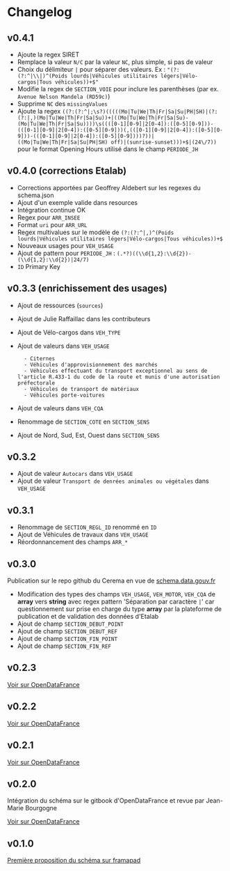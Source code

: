 <MenuSchema />

# Changelog

## v0.4.1
- Ajoute la regex SIRET
- Remplace la valeur `N/C` par la valeur `NC`, plus simple, si pas de valeur
- Choix du délimiteur `|` pour séparer des valeurs. Ex : `"(?:(?:^|\\|)^(Poids lourds|Véhicules utilitaires légers|Vélo-cargos|Tous véhicules))+$"`
- Modifie la regex de `SECTION_VOIE` pour inclure les parenthèses (par ex. `Avenue Nelson Mandela (RD59c)`)
- Supprime `NC` des `missingValues`
- Ajoute la regex `((?:(?:^|;\s?)(((((Mo|Tu|We|Th|Fr|Sa|Su|PH|SH)|(?:(?:|,)(Mo|Tu|We|Th|Fr|Sa|Su))+|((Mo|Tu|We|Th|Fr|Sa|Su)-(Mo|Tu|We|Th|Fr|Sa|Su))))\s((([0-1][0-9]|2[0-4]):([0-5][0-9]))-(([0-1][0-9]|2[0-4]):([0-5][0-9]))(,(([0-1][0-9]|2[0-4]):([0-5][0-9]))-(([0-1][0-9]|2[0-4]):([0-5][0-9])))?))|((Mo|Tu|We|Th|Fr|Sa|Su|PH|SH) off)|(sunrise-sunset)))+$|(24\/7))` pour le format Opening Hours utilisé dans le champ `PERIODE_JH`

## v0.4.0 (corrections Etalab)
- Corrections apportées par Geoffrey Aldebert sur les regexes du schema.json
- Ajout d'un exemple valide dans resources
- Intégration continue OK
- Regex pour `ARR_INSEE`
- Format `uri` pour `ARR_URL`
- Regex multivalues sur le modèle de `(?:(?:^|,)^(Poids lourds|Véhicules utilitaires légers|Vélo-cargos|Tous véhicules))+$`
- Nouveaux usages pour `VEH_USAGE`
- Ajout de pattern pour `PERIODE_JH` : `(.*?)((\\d{1,2}:\\d{2})-(\\d{1,2}:\\d{2})|24/7)`
- `ID` Primary Key

## v0.3.3 (enrichissement des usages)
- Ajout de ressources (`sources`)
- Ajout de Julie Raffaillac dans les contributeurs
- Ajout de Vélo-cargos dans `VEH_TYPE`
- Ajout de valeurs dans `VEH_USAGE`

		- Citernes                                                                                                   
		- Véhicules d'approvisionnement des marchés                                                                                               
		- Véhicules effectuant du transport exceptionnel au sens de l'article R.433-1 du code de la route et munis d'une autorisation préfectorale
		- Véhicules de transport de matériaux
		- Véhicules porte-voitures
- Ajout de valeurs dans `VEH_CQA`
- Renommage de `SECTION_COTE` en `SECTION_SENS`
- Ajout de Nord, Sud, Est, Ouest dans `SECTION_SENS`

## v0.3.2
- Ajout de valeur `Autocars` dans `VEH_USAGE`
- Ajout de valeur `Transport de denrées animales ou végétales` dans `VEH_USAGE`

## v0.3.1
- Renommage de `SECTION_REGL_ID` renommé en `ID`
- Ajout de Véhicules de travaux dans `VEH_USAGE`
- Réordonnancement des champs `ARR_*`

## v0.3.0

Publication sur le repo github du Cerema en vue de [schema.data.gouv.fr](http://schema.data.gouv.fr/)

- Modification des types des champs `VEH_USAGE`, `VEH_MOTOR`, `VEH_CQA` de **array** vers **string** avec regex pattern 'Séparation par caractère `|`' car questionnement sur prise en charge du type **array** par la plateforme de publication et de validation des données d'Etalab
- Ajout de champ `SECTION_DEBUT_POINT`
- Ajout de champ `SECTION_DEBUT_REF`
- Ajout de champ `SECTION_FIN_POINT`
- Ajout de champ `SECTION_FIN_REF`

## v0.2.3

[Voir sur OpenDataFrance](https://opendatafrance.gitbook.io/fablog/territoires/chantiers/partage-des-donnees/standardisation/arretes-de-circulation#changelog)

## v0.2.2

[Voir sur OpenDataFrance](https://opendatafrance.gitbook.io/fablog/territoires/chantiers/partage-des-donnees/standardisation/arretes-de-circulation#changelog)

## v0.2.1

[Voir sur OpenDataFrance](https://opendatafrance.gitbook.io/fablog/territoires/chantiers/partage-des-donnees/standardisation/arretes-de-circulation#changelog)

## v0.2.0

Intégration du schéma sur le gitbook d'OpenDataFrance et revue par Jean-Marie Bourgogne

[Voir sur OpenDataFrance](https://opendatafrance.gitbook.io/fablog/territoires/chantiers/partage-des-donnees/standardisation/arretes-de-circulation#changelog)

## v0.1.0
[Première proposition du schéma sur framapad](https://lite.framacalc.org/9ms6-schema-circulation)
